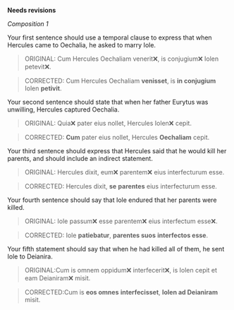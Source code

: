 **Needs revisions**

*Composition 1*

Your first sentence should use a temporal clause to express that when Hercules came to Oechalia, he asked to marry Iole.

> ORIGINAL: Cum Hercules Oechaliam venerit❌, is conjugium❌ Iolen petevit❌.

> CORRECTED: Cum Hercules Oechaliam **venisset**, is **in conjugium** Iolen **petivit**.

Your second sentence should state that when her father Eurytus was unwilling, Hercules captured Oechalia.

> ORIGINAL: Quia❌ pater eius nollet, Hercules Iolen❌ cepit.

> CORRECTED: **Cum** pater eius nollet, Hercules **Oechaliam** cepit.

Your third sentence should express that Hercules said that he would kill her parents, and should include an indirect statement.

> ORIGINAL: Hercules dixit, eum❌ parentem❌ eius interfecturum esse.

> CORRECTED: Hercules dixit, **se** **parentes** eius interfecturum esse.

Your fourth sentence should say that Iole endured that her parents were killed.

> ORIGINAL: Iole passum❌ esse parentem❌ eius interfectum esse❌.

> CORRECTED: Iole **patiebatur**, **parentes suos** **interfectos esse**.

Your fifth statement should say that when he had killed all of them, he sent Iole to Deianira.

> ORIGINAL:Cum is omnem oppidum❌ interfecerit❌, is Iolen cepit et eam Deianiram❌ misit.

> CORRECTED:Cum is **eos omnes** **interfecisset**, **Iolen ad Deianiram** misit.




